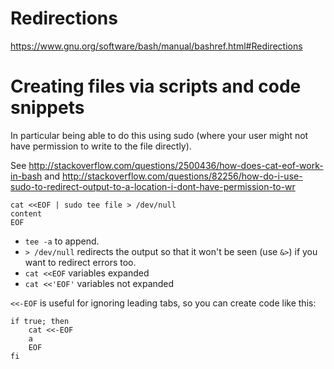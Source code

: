# Redirections

https://www.gnu.org/software/bash/manual/bashref.html#Redirections

# Creating files via scripts and code snippets

In particular being able to do this using sudo (where your user might not have permission to write to the file directly).

See http://stackoverflow.com/questions/2500436/how-does-cat-eof-work-in-bash and http://stackoverflow.com/questions/82256/how-do-i-use-sudo-to-redirect-output-to-a-location-i-dont-have-permission-to-wr

```
cat <<EOF | sudo tee file > /dev/null
content
EOF
```

- `tee -a` to append.
- `> /dev/null` redirects the output so that it won't be seen (use `&>`) if you want to redirect errors too.
- `cat <<EOF` variables expanded
- `cat <<'EOF'` variables not expanded

`<<-EOF` is useful for ignoring leading tabs, so you can create code like this:
```
if true; then
    cat <<-EOF
    a
    EOF
fi
```
